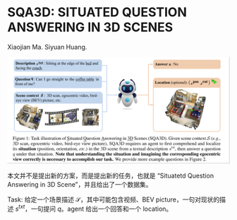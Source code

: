 # SQA3D: SITUATED QUESTION ANSWERING IN 3D SCENES

Xiaojian Ma. Siyuan Huang.

![](../imgs/SQA3D.png)

本文并不是提出新的方案，而是提出新的任务，也就是 “Situatetd Question Answering in 3D Scene”，并且给出了一个数据集。

Task: 给定一个场景描述 $\mathcal{S}$，其中可能包含视频、BEV picture，一句对现状的描述 $s^{txt}$，一句提问 $q$。agent 给出一个回答和一个 location。